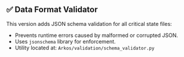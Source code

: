 ## ✅ Data Format Validator
This version adds JSON schema validation for all critical state files:
- Prevents runtime errors caused by malformed or corrupted JSON.
- Uses `jsonschema` library for enforcement.
- Utility located at: `Arkos/validation/schema_validator.py`
